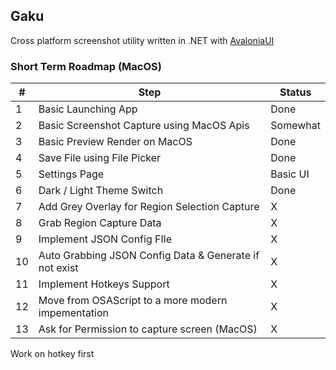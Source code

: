 ## Gaku
Cross platform screenshot utility written in .NET with [AvaloniaUI](https://avaloniaui.net/)


### Short Term Roadmap (MacOS)

| # | Step                                                   | Status   |
|---|--------------------------------------------------------|----------|
| 1 | Basic Launching App                                    | Done     |
| 2 | Basic Screenshot Capture using MacOS Apis              | Somewhat |
| 3 | Basic Preview Render on MacOS                          | Done     |
| 4 | Save File using File Picker                            | Done     |
| 5 | Settings Page                                          | Basic UI |
| 6 | Dark / Light Theme Switch                              | Done     |
| 7 | Add Grey Overlay for Region Selection Capture          | X        |
| 8 | Grab Region Capture Data                               | X        |
| 9 | Implement JSON Config FIle                             | X        |
| 10| Auto Grabbing JSON Config Data & Generate if not exist | X        |
| 11| Implement Hotkeys Support                              | X        |   
| 12| Move from OSAScript to a more modern impementation     | X        |
| 13| Ask for Permission to capture screen (MacOS)           | X        |


Work on hotkey first